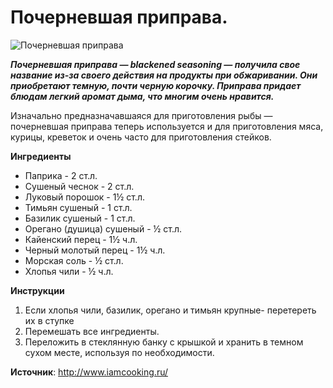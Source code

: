 # Почерневшая приправа.

![Почерневшая приправа](/images/Kulinar/Specii/blackened-seasoning1.jpg 'Почерневшая приправа')

_**Почерневшая приправа — blackened seasoning — получила свое название из-за своего действия на продукты при обжаривании. Они приобретают темную, почти черную корочку. Приправа придает блюдам легкий аромат дыма, что многим очень нравится.**_

Изначально предназначавшаяся для приготовления рыбы — почерневшая приправа теперь используется и для приготовления мяса, курицы, креветок и очень часто для приготовления стейков.

**Ингредиенты**

- Паприка - 2 ст.л.
- Сушеный чеснок - 2 ст.л.
- Луковый порошок - 1½ ст.л.
- Тимьян сушеный - 1 ст.л.
- Базилик сушеный - 1 ст.л.
- Орегано (душица) сушеный - ½ ст.л.
- Кайенский перец - 1½ ч.л.
- Черный молотый перец - 1½ ч.л.
- Морская соль - ½ ст.л.
- Хлопья чили  - ½ ч.л.

**Инструкции**

1. Если хлопья чили, базилик, орегано и тимьян крупные- перетереть их в ступке
2. Перемешать все ингредиенты.
3. Переложить в стеклянную банку с крышкой и хранить в темном сухом месте, используя по необходимости.

**Источник**: http://www.iamcooking.ru/
